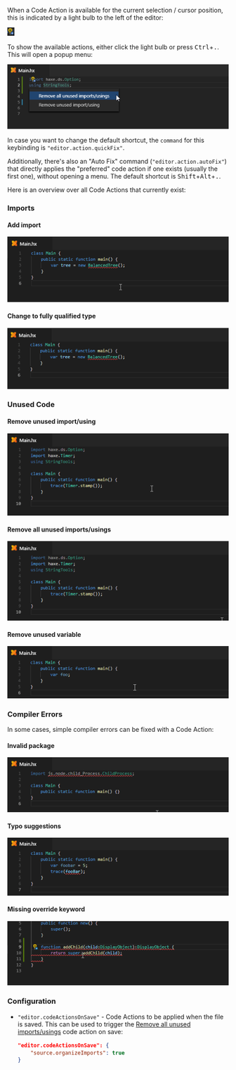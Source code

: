 When a Code Action is available for the current selection / cursor position, this is indicated by a light bulb to the left of the editor:

![](images/code-actions/light-bulb.png)

To show the available actions, either click the light bulb or press <kbd>Ctrl</kbd>+<kbd>.</kbd>. This will open a popup menu:

![](images/code-actions/popup.png)

In case you want to change the default shortcut, the `command` for this keybinding is `"editor.action.quickFix"`.

Additionally, there's also an "Auto Fix" command (`"editor.action.autoFix"`) that directly applies the "preferred" code action if one exists (usually the first one), without opening a menu. The default shortcut is <kbd>Shift</kbd>+<kbd>Alt</kbd>+<kbd>.</kbd>.

Here is an overview over all Code Actions that currently exist:

### Imports

#### Add import

![](images/code-actions/add-import_.gif)

#### Change to fully qualified type

![](images/code-actions/fully-qualified_.gif)

### Unused Code

#### Remove unused import/using

![](images/code-actions/unused-import_.gif)

#### Remove all unused imports/usings

![](images/code-actions/unused-imports_.gif)

#### Remove unused variable

![](images/code-actions/unused-var_.gif)

### Compiler Errors

In some cases, simple compiler errors can be fixed with a Code Action:

#### Invalid package

![](images/code-actions/invalid-package_.gif)

#### Typo suggestions

![](images/code-actions/typo-suggestion_.gif)

#### Missing override keyword

![](images/code-actions/missing-override-keyword.gif)

### Configuration

- `"editor.codeActionsOnSave"` - Code Actions to be applied when the file is saved. This can be used to trigger the [Remove all unused imports/usings](#remove-all-unused-importsusings) code action on save:
	
	```json
	"editor.codeActionsOnSave": {
		"source.organizeImports": true
	}
	```
